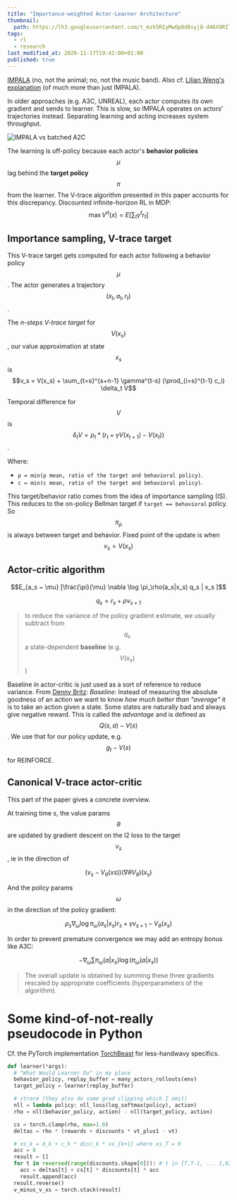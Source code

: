 ```yaml
---
title: "Importance-weighted Actor-Learner Architecture"
thumbnail:
  path: https://lh3.googleusercontent.com/t_mzk5RIyMwOp8d8syj8-d46X9RITKqlyroYhtgHsEnoluwDZ6V-zgCop26Ski9Iq_AXUv_YYNU05I_U4PogIfvkPjg3DSFN1Blx1w=w1440-rw-v1
tags:
  - rl
  - research
last_modified_at: 2020-11-17T19:42:00+01:00
published: true
---
```


[IMPALA](https://deepmind.com/research/publications/impala-scalable-distributed-deep-rl-importance-weighted-actor-learner-architectures)
(no, not the animal; no, not the music band).
Also cf. [Lilian Weng's explanation](https://lilianweng.github.io/lil-log/2018/04/08/policy-gradient-algorithms.html#impala)
(of much more than just IMPALA).

In older approaches (e.g. A3C, UNREAL), each actor computes its own gradient and
sends to learner.
This is slow, so IMPALA operates on actors' trajectories instead.
Separating learning and acting increases system throughput.

![IMPALA vs batched A2C](https://lh3.googleusercontent.com/0ckuJ0Pk6xj5qyEEEaUnM4BxOhLpzmDhMf6izLynFP3m3r0Q0Q509haojKNc1YFzw3V7WRGN2nsmKrEIqLkn-efAPrwi0_0GZN3N=w1440-rw-v1)

The learning is off-policy because each actor's **behavior policies** $$\mu$$
lag behind the **target policy** $$\pi$$ from the learner.
The V-trace algorithm presented in this paper accounts for this discrepancy.
Discounted infinite-horizon RL in MDP:
$$\max V^{\pi}(x)=E[\sum_t{\gamma^t r_t}]$$


## Importance sampling, V-trace target

This V-trace target gets computed for each actor following a behavior policy
$$\mu$$. The actor generates a trajectory $$(x_t, a_t, r_t)$$.

The *n-steps V-trace target* for $$V(x_s)$$, our value approximation at state $$x_s$$ is
$$v_s = V(x_s) + \sum_{t=s}^{s+n-1} \gamma^{t-s} (\prod_{i=s}^{t-1} c_i)  \delta_t V$$

Temporal difference for $$V$$ is
$$δ_tV = ρ_t * (r_t + γV(x_{t+1}) − V (x_t))$$.

Where:
* `ρ = min(ρ mean, ratio of the target and behavioral policy)`.
* `c = min(c mean, ratio of the target and behavioral policy)`.

This target/behavior ratio comes from the idea of importance sampling (IS).
This reduces to the on-policy Bellman target if `target == behavioral` policy.
So $$\pi_\rho$$ is always between target and behavior.
Fixed point of the update is when $$v_s = V(x_s)$$


## Actor-critic algorithm

$$E_{a_s ~ \mu} [\frac{\pi}{\mu} \nabla \log \pi_\rho(a_s|x_s) q_s | x_s ]$$

$$q_s = r_s + \rho v_{s+1}$$

> to reduce the variance of the policy gradient estimate, we usually subtract
> from $$q_s$$ a state-dependent **baseline** (e.g. $$V(x_s)$$)

Baseline in actor-critic is just used as a sort of reference to reduce variance.
From [Denny Britz](https://github.com/dennybritz/reinforcement-learning/blob/b7b4d3d7ac91d5e0f09f50581c7560c59e378fad/PolicyGradient/README.md#L22):
*Baseline*: Instead of measuring the absolute goodness of an action we want to
know *how much better than "average"* it is to take an action given a state.
Some states are naturally bad and always give negative reward. This is called
the *advantage* and is defined as $$Q(s, a) - V(s)$$. We use that for our policy
update, e.g. $$g_t - V(s)$$ for REINFORCE.


## Canonical V-trace actor-critic

This part of the paper gives a concrete overview.

At training time s, the value params $$\theta$$ are updated by gradient descent
on the l2 loss to the target $$v_s$$, ie in the direction of

$$(v_s − V_\theta(xs)) (\nabla\theta V_\theta)(x_s)$$

And the policy params $$\omega$$ in the direction of the policy gradient:

$$\rho_s \nabla_\omega \log \pi_\omega(a_s|x_s) r_s + \gamma v_{s+1} - V_\theta(x_s)$$

In order to prevent premature convergence we may add an entropy bonus like A3C:

$$-\nabla_\omega \sum{\pi_\omega(a|x_s) \log(\pi_\omega(a|x_s))}$$

> The overall update is obtained by summing these three gradients rescaled by
> appropriate coefficients (hyperparameters of the algorithm).


# Some kind-of-not-really pseudocode in Python

Cf. the PyTorch implementation [TorchBeast](https://github.com/facebookresearch/torchbeast/tree/master/torchbeast/core)
for less-handwavy specifics.

```python
def learner(*args):
  # "What Would Learner Do" in my place
  behavior_policy, replay_buffer = many_actors_rollouts(env)
  target_policy = learner(replay_buffer)

  # vtrace (they also do some grad clipping which I omit)
  nll = lambda policy: nll_loss(log_softmax(policy), action)
  rho = nll(behavior_policy, action) - nll(target_policy, action)

  cs = torch.clamp(rho, max=1.0)
  deltas = rho * (rewards + discounts * vt_plus1 - vt)

  # xs_k = d_k + c_k * disc_k * xs_{k+1} where xs_T = 0
  acc = 0
  result = []
  for t in reversed(range(discounts.shape[0])): # t in {T,T-1, ... 1,0}
    acc = deltas[t] + cs[t] * discounts[t] * acc
    result.append(acc)
  result.reverse()
  v_minus_v_xs = torch.stack(result)
```

